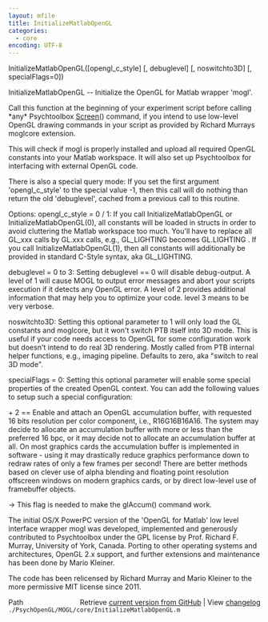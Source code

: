 ```yaml
---
layout: mfile
title: InitializeMatlabOpenGL
categories:
  - core
encoding: UTF-8
---
```


InitializeMatlabOpenGL([opengl\_c\_style] [, debuglevel] [, noswitchto3D] [, specialFlags=0])

InitializeMatlabOpenGL -- Initialize the OpenGL for Matlab wrapper 'mogl'.

Call this function at the beginning of your experiment script before
calling \*any\* Psychtoolbox [Screen](/docs/Screen)() command, if you intend to use low-level
OpenGL drawing commands in your script as provided by Richard Murrays
moglcore extension.

This will check if mogl is properly installed and upload all required
OpenGL constants into your Matlab workspace. It will also set up
Psychtoolbox for interfacing with external OpenGL code.

There is also a special query mode: If you set the first argument
'opengl\_c\_style' to the special value -1, then this call will do nothing
than return the old 'debuglevel', cached from a previous call to this
routine.


Options:
opengl\_c\_style = 0 / 1:
If you call InitializeMatlabOpenGL or InitializeMatlabOpenGL(0), all
constants will be loaded in structs in order to avoid cluttering the
Matlab workspace too much. You'll have to replace all GL\_xxx calls by
GL.xxx calls, e.g., GL\_LIGHTING becomes GL.LIGHTING .
If you call InitializeMatlabOpenGL(1), then all constants will additionally
be provided in standard C-Style syntax, aka GL\_LIGHTING.

debuglevel = 0 to 3: Setting debuglevel == 0 will disable debug-output.
A level of 1 will cause MOGL to output error messages and abort your
scripts execution if it detects any OpenGL error. A level of 2 provides
additional information that may help you to optimize your code. level 3
means to be very verbose.

noswitchto3D: Setting this optional parameter to 1 will only load the GL
constants and moglcore, but it won't switch PTB itself into 3D mode. This
is useful if your code needs access to OpenGL for some configuration work
but doesn't intend to do real 3D rendering. Mostly called from PTB
internal helper functions, e.g., imaging pipeline. Defaults to zero, aka
"switch to real 3D mode".

specialFlags = 0: Setting this optional parameter will enable some
special properties of the created OpenGL context. You can add the
following values to setup such a special configuration:

   \+ 2  == Enable and attach an OpenGL accumulation buffer, with
   requested 16 bits resolution per color component, i.e., R16G16B16A16.
   The system may decide to allocate an accumulation buffer with more or
   less than the preferred 16 bpc, or it may decide not to allocate an
   accumulation buffer at all. On most graphics cards the accumulation
   buffer is implemented in software - using it may drastically reduce
   graphics performance down to redraw rates of only a few frames per
   second! There are better methods based on clever use of alpha blending
   and floating point resolution offscreen windows on modern graphics
   cards, or by direct low-level use of framebuffer objects.

   -> This flag is needed to make the glAccum() command work.



The initial OS/X PowerPC version of the 'OpenGL for Matlab' low level
interface wrapper mogl was developed, implemented and generously
contributed to Psychtoolbox under the GPL license by Prof. Richard F.
Murray, University of York, Canada. Porting to other operating systems
and architectures, OpenGL 2.x support, and further extensions and
maintenance has been done by Mario Kleiner.

The code has been relicensed by Richard Murray and Mario Kleiner to the
more permissive MIT license since 2011.



<div class="code_header" style="text-align:right;">
  <span style="float:left;">Path&nbsp;&nbsp;</span> <span class="counter">Retrieve <a href=
  "https://raw.github.com/Psychtoolbox-3/Psychtoolbox-3/beta/./PsychOpenGL/MOGL/core/InitializeMatlabOpenGL.m">current version from GitHub</a> | View <a href=
  "https://github.com/Psychtoolbox-3/Psychtoolbox-3/commits/beta/./PsychOpenGL/MOGL/core/InitializeMatlabOpenGL.m">changelog</a></span>
</div>
<div class="code">
  <code>./PsychOpenGL/MOGL/core/InitializeMatlabOpenGL.m</code>
</div>
